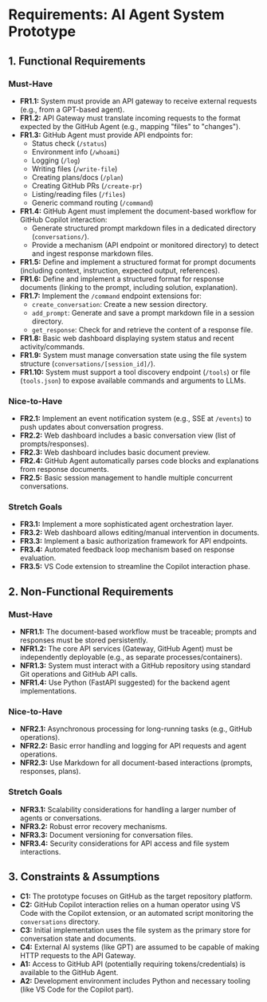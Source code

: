 # Requirements: AI Agent System Prototype

## 1. Functional Requirements

### Must-Have

-   **FR1.1:** System must provide an API gateway to receive external requests (e.g., from a GPT-based agent).
-   **FR1.2:** API Gateway must translate incoming requests to the format expected by the GitHub Agent (e.g., mapping "files" to "changes").
-   **FR1.3:** GitHub Agent must provide API endpoints for:
    -   Status check (`/status`)
    -   Environment info (`/whoami`)
    -   Logging (`/log`)
    -   Writing files (`/write-file`)
    -   Creating plans/docs (`/plan`)
    -   Creating GitHub PRs (`/create-pr`)
    -   Listing/reading files (`/files`)
    -   Generic command routing (`/command`)
-   **FR1.4:** GitHub Agent must implement the document-based workflow for GitHub Copilot interaction:
    -   Generate structured prompt markdown files in a dedicated directory (`conversations/`).
    -   Provide a mechanism (API endpoint or monitored directory) to detect and ingest response markdown files.
-   **FR1.5:** Define and implement a structured format for prompt documents (including context, instruction, expected output, references).
-   **FR1.6:** Define and implement a structured format for response documents (linking to the prompt, including solution, explanation).
-   **FR1.7:** Implement the `/command` endpoint extensions for:
    -   `create_conversation`: Create a new session directory.
    -   `add_prompt`: Generate and save a prompt markdown file in a session directory.
    -   `get_response`: Check for and retrieve the content of a response file.
-   **FR1.8:** Basic web dashboard displaying system status and recent activity/commands.
-   **FR1.9:** System must manage conversation state using the file system structure (`conversations/[session_id]/`).
-   **FR1.10:** System must support a tool discovery endpoint (`/tools`) or file (`tools.json`) to expose available commands and arguments to LLMs.

### Nice-to-Have

-   **FR2.1:** Implement an event notification system (e.g., SSE at `/events`) to push updates about conversation progress.
-   **FR2.2:** Web dashboard includes a basic conversation view (list of prompts/responses).
-   **FR2.3:** Web dashboard includes basic document preview.
-   **FR2.4:** GitHub Agent automatically parses code blocks and explanations from response documents.
-   **FR2.5:** Basic session management to handle multiple concurrent conversations.

### Stretch Goals

-   **FR3.1:** Implement a more sophisticated agent orchestration layer.
-   **FR3.2:** Web dashboard allows editing/manual intervention in documents.
-   **FR3.3:** Implement a basic authorization framework for API endpoints.
-   **FR3.4:** Automated feedback loop mechanism based on response evaluation.
-   **FR3.5:** VS Code extension to streamline the Copilot interaction phase.

## 2. Non-Functional Requirements

### Must-Have

-   **NFR1.1:** The document-based workflow must be traceable; prompts and responses must be stored persistently.
-   **NFR1.2:** The core API services (Gateway, GitHub Agent) must be independently deployable (e.g., as separate processes/containers).
-   **NFR1.3:** System must interact with a GitHub repository using standard Git operations and GitHub API calls.
-   **NFR1.4:** Use Python (FastAPI suggested) for the backend agent implementations.

### Nice-to-Have

-   **NFR2.1:** Asynchronous processing for long-running tasks (e.g., GitHub operations).
-   **NFR2.2:** Basic error handling and logging for API requests and agent operations.
-   **NFR2.3:** Use Markdown for all document-based interactions (prompts, responses, plans).

### Stretch Goals

-   **NFR3.1:** Scalability considerations for handling a larger number of agents or conversations.
-   **NFR3.2:** Robust error recovery mechanisms.
-   **NFR3.3:** Document versioning for conversation files.
-   **NFR3.4:** Security considerations for API access and file system interactions.

## 3. Constraints & Assumptions

-   **C1:** The prototype focuses on GitHub as the target repository platform.
-   **C2:** GitHub Copilot interaction relies on a human operator using VS Code with the Copilot extension, or an automated script monitoring the `conversations` directory.
-   **C3:** Initial implementation uses the file system as the primary store for conversation state and documents.
-   **C4:** External AI systems (like GPT) are assumed to be capable of making HTTP requests to the API Gateway.
-   **A1:** Access to GitHub API (potentially requiring tokens/credentials) is available to the GitHub Agent.
-   **A2:** Development environment includes Python and necessary tooling (like VS Code for the Copilot part).

